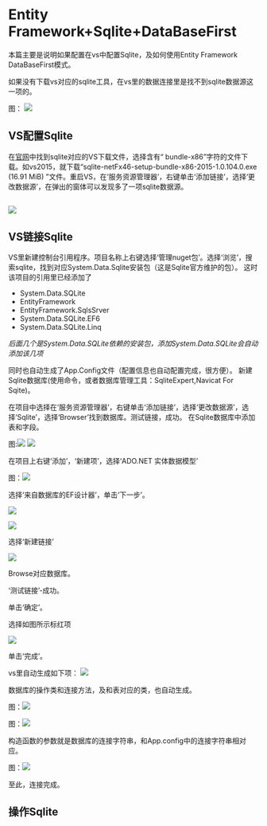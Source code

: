# Entity Framework+Sqlite+DataBaseFirst
本篇主要是说明如果配置在vs中配置Sqlite，及如何使用Entity Framework DataBaseFirst模式。

如果没有下载vs对应的sqlite工具，在vs里的数据连接里是找不到sqlite数据源这一项的。

图：
![](/nosqlite.png)
## VS配置Sqlite
在[官网](http://system.data.sqlite.org/index.html/doc/trunk/www/downloads.wiki)中找到sqlite对应的VS下载文件，选择含有“ bundle-x86”字符的文件下载。如vs2015，就下载“sqlite-netFx46-setup-bundle-x86-2015-1.0.104.0.exe 
(16.91 MiB)	”文件。重启VS，在‘服务资源管理器’，右键单击‘添加链接’，选择‘更改数据源’，在弹出的窗体可以发现多了一项sqlite数据源。

![](/sqlite.png)
---
## VS链接Sqlite
VS里新建控制台引用程序。项目名称上右键选择‘管理nuget包’。选择‘浏览’，搜索sqlite，找到对应System.Data.Sqlite安装包（这是Sqlite官方维护的包）。
这时该项目的引用里已经添加了
* System.Data.SQLite
* EntityFramework
* EntityFramework.SqlsSrver
* System.Data.SQLite.EF6
* System.Data.SQLite.Linq

*后面几个是System.Data.SQLite依赖的安装包，添加System.Data.SQLite会自动添加该几项*

同时也自动生成了App.Config文件（配置信息也自动配置完成，很方便）。
新建Sqlite数据库(使用命令，或者数据库管理工具：SqliteExpert,Navicat For Sqite)。

在项目中选择在‘服务资源管理器’，右键单击‘添加链接’，选择‘更改数据源’，选择‘Sqlite’，选择‘Browser’找到数据库。测试链接，成功。
在Sqlite数据库中添加表和字段。

图:![](TParent.png)
![](TChildren.png)

在项目上右键‘添加’，‘新建项’，选择‘ADO.NET 实体数据模型’

图：![](/AddSqliteInVs.png)

选择‘来自数据库的EF设计器’，单击‘下一步’。

![](step1.png)

![](step2.png)

选择‘新建链接’

![](step3.png)

Browse对应数据库。

‘测试链接’-成功。

单击‘确定’。

选择如图所示标红项

![](step4.png)

单击‘完成’。

vs里自动生成如下项：
![](step5.png)

数据库的操作类和连接方法，及和表对应的类，也自动生成。

图：![](step6.png)

图：![](childrenClass.png)

构造函数的参数就是数据库的连接字符串，和App.config中的连接字符串相对应。

图：![](step7.png)

至此，连接完成。

## 操作Sqlite
